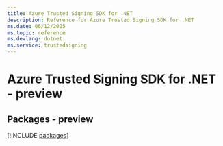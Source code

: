 ```yaml
---
title: Azure Trusted Signing SDK for .NET
description: Reference for Azure Trusted Signing SDK for .NET
ms.date: 06/12/2025
ms.topic: reference
ms.devlang: dotnet
ms.service: trustedsigning
---
```

# Azure Trusted Signing SDK for .NET - preview
## Packages - preview
[!INCLUDE [packages](trusted-signing-index.md)]
